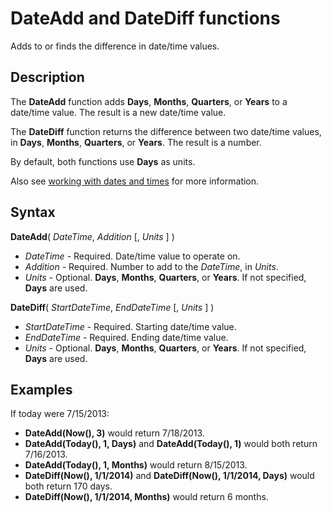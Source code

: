 <properties
	pageTitle="PowerApps: DateAdd and DateDiff functions"
	description="Reference information for the DateAdd and DateDiff functions in PowerApps, including syntax and examples"
	services=""
	suite="powerapps"
	documentationCenter="na"
	authors="gregli-msft"
	manager="dwrede"
	editor=""
	tags=""/>

<tags
   ms.service="powerapps"
   ms.devlang="na"
   ms.topic="article"
   ms.tgt_pltfrm="na"
   ms.workload="na"
   ms.date="11/07/2015"
   ms.author="gregli"/>

# DateAdd and DateDiff functions #

Adds to or finds the difference in date/time values.

## Description ##

The **DateAdd** function adds **Days**, **Months**, **Quarters**, or **Years** to a date/time value.  The result is a new date/time value. 

The **DateDiff** function returns the difference between two date/time values, in **Days**, **Months**, **Quarters**, or **Years**.  The result is a number.
 
By default, both functions use **Days** as units.

Also see [working with dates and times](../show-text-date-times.md) for more information. 

## Syntax ##

**DateAdd**( *DateTime*, *Addition* [, *Units* ] )

- *DateTime* - Required.  Date/time value to operate on.
- *Addition* - Required.  Number to add to the *DateTime*, in *Units*.
- *Units* - Optional. **Days**, **Months**, **Quarters**, or **Years**.  If not specified, **Days** are used.

**DateDiff**( *StartDateTime*, *EndDateTime* [, *Units* ] )

- *StartDateTime* - Required.  Starting date/time value.
- *EndDateTime* - Required.  Ending date/time value.
- *Units* - Optional. **Days**, **Months**, **Quarters**, or **Years**.  If not specified, **Days** are used.

## Examples ##

If today were 7/15/2013:

- **DateAdd(Now(), 3)** would return 7/18/2013.
- **DateAdd(Today(), 1, Days)** and **DateAdd(Today(), 1)** would both return 7/16/2013.
- **DateAdd(Today(), 1, Months)** would return 8/15/2013.
- **DateDiff(Now(), 1/1/2014)** and **DateDiff(Now(), 1/1/2014, Days)** would both return 170 days.
- **DateDiff(Now(), 1/1/2014, Months)** would return 6 months.

